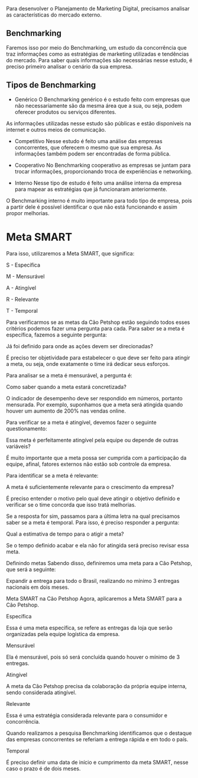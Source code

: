 Para desenvolver o Planejamento de Marketing Digital, precisamos analisar as características do mercado externo.

## Benchmarking
Faremos isso por meio do Benchmarking, um estudo da concorrência que traz informações como as estratégias de marketing utilizadas e tendências do mercado.
Para saber quais informações são necessárias nesse estudo, é preciso primeiro analisar o cenário da sua empresa.


## Tipos de Benchmarking

- Genérico
O Benchmarking genérico é o estudo feito com empresas que não necessariamente são da mesma área que a sua, ou seja, podem oferecer produtos ou serviços diferentes.

As informações utilizadas nesse estudo são públicas e estão disponíveis na internet e outros meios de comunicação.

- Competitivo
Nesse estudo é feito uma análise das empresas concorrentes, que oferecem o mesmo que sua empresa. As informações também podem ser encontradas de forma pública.

- Cooperativo
No Benchmarking cooperativo as empresas se juntam para trocar informações, proporcionando troca de experiências e networking.

- Interno
Nesse tipo de estudo é feito uma análise interna da empresa para mapear as estratégias que já funcionaram anteriormente.

O Benchmarking interno é muito importante para todo tipo de empresa, pois a partir dele é possível identificar o que não está funcionando e assim propor melhorias.

# Meta SMART

Para isso, utilizaremos a Meta SMART, que significa:

S - Específica

M - Mensurável

A - Atingível

R - Relevante

T - Temporal

Para verificarmos se as metas da Cão Petshop estão seguindo todos esses critérios podemos fazer uma pergunta para cada. Para saber se a meta é específica, fazemos a seguinte pergunta:

Já foi definido para onde as ações devem ser direcionadas?

É preciso ter objetividade para estabelecer o que deve ser feito para atingir a meta, ou seja, onde exatamente o time irá dedicar seus esforços.

Para analisar se a meta é mensurável, a pergunta é:

Como saber quando a meta estará concretizada?

O indicador de desempenho deve ser respondido em números, portanto mensurada. Por exemplo, suponhamos que a meta será atingida quando houver um aumento de 200% nas vendas online.

Para verificar se a meta é atingível, devemos fazer o seguinte questionamento:

Essa meta é perfeitamente atingível pela equipe ou depende de outras variáveis?

É muito importante que a meta possa ser cumprida com a participação da equipe, afinal, fatores externos não estão sob controle da empresa.

Para identificar se a meta é relevante:

A meta é suficientemente relevante para o crescimento da empresa?

É preciso entender o motivo pelo qual deve atingir o objetivo definido e verificar se o time concorda que isso tratá melhorias.

Se a resposta for sim, passamos para a última letra na qual precisamos saber se a meta é temporal. Para isso, é preciso responder a pergunta:

Qual a estimativa de tempo para o atigir a meta?

Se o tempo definido acabar e ela não for atingida será preciso revisar essa meta.

Definindo metas
Sabendo disso, definiremos uma meta para a Cão Petshop, que será a seguinte:

Expandir a entrega para todo o Brasil, realizando no mínimo 3 entregas nacionais em dois meses.

Meta SMART na Cão Petshop
Agora, aplicaremos a Meta SMART para a Cão Petshop.

Específica

Essa é uma meta específica, se refere as entregas da loja que serão organizadas pela equipe logística da empresa.

Mensurável

Ela é mensurável, pois só será concluída quando houver o mínimo de 3 entregas.

Atingível

A meta da Cão Petshop precisa da colaboração da própria equipe interna, sendo considerada atingível.

Relevante

Essa é uma estratégia considerada relevante para o consumidor e concorrência.

Quando realizamos a pesquisa Benchmarking identificamos que o destaque das empresas concorrentes se referiam a entrega rápida e em todo o país.

Temporal

É preciso definir uma data de início e cumprimento da meta SMART, nesse caso o prazo é de dois meses.



